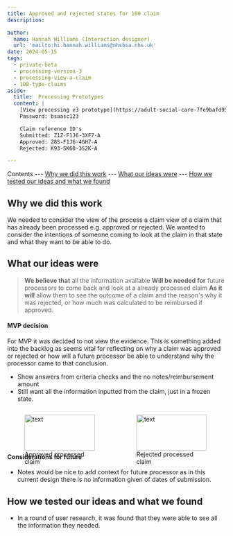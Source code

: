 ```yaml
---
title: Approved and rejected states for 100 claim
description: 

author:
  name: Hannah Williams (Interaction designer)
  url: 'mailto:hi.hannah.williams@nhsbsa.nhs.uk'
date: 2024-05-15
tags:
  - private-beta
  - processing-version-3
  - processing-view-a-claim
  - 100-type-claims
aside:
  title:  Processing Prototypes
  content: |
    [View processing v3 prototype](https://adult-social-care-7fe9bafd955a.herokuapp.com/processing/prototypes/design/v3/) 
    Password: bsaasc123

    Claim reference ID's
    Submitted: Z1Z-F1J6-3XF7-A
    Approved: Z8S-F1J6-4GH7-A
    Rejected: K93-SK68-3S2K-A

---
```


Contents
--- [Why we did this work](#why-we-did-this-work)
--- [What our ideas were](#what-our-ideas-were)
--- [How we tested our ideas and what we found](#how-we-tested-our-ideas-and-what-we-found)


## Why we did this work

We needed to consider the view of the process a claim view of a claim that has already been processed e.g. approved or rejected. We wanted to consider the intentions of someone coming to look at the claim in that state and what they want to be able to do.

## What our ideas were

>**We believe that** all the information available 
>**Will be needed for** future processors to come back and look at a already processed claim
>**As it will** allow them to see the outcome of a claim and the reason's why it was rejected, or how much was calculated to be reimbursed if approved.

#### MVP decision
For MVP it was decided to not view the evidence. This is something added into the backlog as seems vital for reflecting on why a claim was approved or rejected or how will a future processor be able to understand why the processor came to that conclusion. 
- Show answers from criteria checks and the no notes/reimbursement amount 
- Still want all the information inputted from the claim, just in a frozen state. 

<div style="display: flex; flex-wrap: wrap; gap: 1rem;">
  <div style="flex: 1; max-width: 48%;">
  <figure>
    <img src="approved-claim-100.png" alt="text" style="width: 100%; height: auto;">
    <figcaption>Approved processed claim</figcaption>
  </figure>
  </div>
  <div style="flex: 1; max-width: 48%;">
  <figure>
    <img src="rejected-claim-100.png" alt="text" style="width: 100%; height: auto;">
    <figcaption>Rejected processed claim</figcaption>
  </figure>
  </div>
</div>

#### Considerations for future

- Notes would be nice to add context for future processor as in this current design there is no information given of dates of submission.

## How we tested our ideas and what we found
- In a round of user research, it was found that they were able to see all the information they needed.
